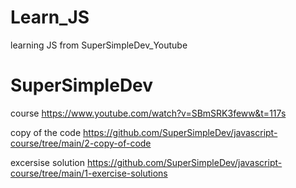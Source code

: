 # Learn_JS
learning JS from SuperSimpleDev_Youtube

# SuperSimpleDev

  course
https://www.youtube.com/watch?v=SBmSRK3feww&t=117s


  copy of the code
https://github.com/SuperSimpleDev/javascript-course/tree/main/2-copy-of-code



  excersise solution
https://github.com/SuperSimpleDev/javascript-course/tree/main/1-exercise-solutions


<!-- solve exercide and go to part2 -->